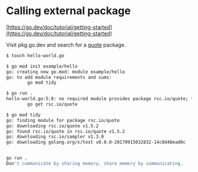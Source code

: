 # Calling external package

[https://go.dev/doc/tutorial/getting-started](https://go.dev/doc/tutorial/getting-started)


Visit pkg.go.dev and search for a [quote](https://pkg.go.dev/rsc.io/quote/v4) package.

```bash
$ touch hello-world.go

$ go mod init example/hello                              
go: creating new go.mod: module example/hello
go: to add module requirements and sums:
        go mod tidy

$ go run .                 
hello-world.go:5:8: no required module provides package rsc.io/quote; to add it:
        go get rsc.io/quote

$ go mod tidy              
go: finding module for package rsc.io/quote
go: downloading rsc.io/quote v1.5.2
go: found rsc.io/quote in rsc.io/quote v1.5.2
go: downloading rsc.io/sampler v1.3.0
go: downloading golang.org/x/text v0.0.0-20170915032832-14c0d48ead0c


go run .   
Don't communicate by sharing memory, share memory by communicating.
```